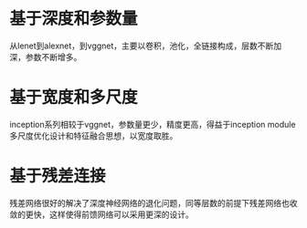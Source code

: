 
# 基于深度和参数量

从lenet到alexnet，到vggnet，主要以卷积，池化，全链接构成，层数不断加深，参数不断增多。

# 基于宽度和多尺度

inception系列相较于vggnet，参数量更少，精度更高，得益于inception module多尺度优化设计和特征融合思想，以宽度取胜。

# 基于残差连接

残差网络很好的解决了深度神经网络的退化问题，同等层数的前提下残差网络也收敛的更快，这样使得前馈网络可以采用更深的设计。

